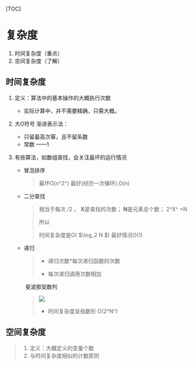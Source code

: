 [TOC]

# 复杂度

1. 时间复杂度（重点）
2. 空间复杂度（了解）

## 时间复杂度

1. 定义：算法中的基本操作的大概执行次数
   * 实际计算中，并不需要精确，只需大概。
   
2. 大O符号 渐进表示法：
   * 只留最高次幂，且不留系数
   * 常数 ——1

3. 有些算法，如数组查找，会关注最坏的运行情况

   * 冒泡排序 

     > 最坏O(n^2^)
     > 最好(经历一次循环),O(n)

   * 二分查找

     > 相当于每次 /2 ，
     > **X**是查找的次数；
     > **N**是元素总个数；
     > 2^X^ =N
     > 
     > 所以
     >
     > 时间复杂度是O( $\log_2 N $) 
     > 最好情况O(1)

   * 递归

     >* 递归次数\*每次递归函数的次数
     >
     >* 每次递归调用次数相加

     ​	斐波那契数列

     > 
     >
     > ![](https://github.com/forever081726/data-structure/blob/master/photo/屏幕截图%202023-10-22%20142105.png)
     >
     > 
     > * 时间复杂度呈指数形
     > 			O(2^N^)
     >
     > 
     >
     > 

## 空间复杂度

>1. 定义：大概定义的变量个数
>2. 与时间复杂度相似的计数原则

   



